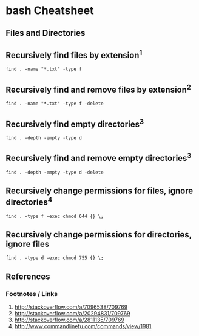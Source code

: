 # bash Cheatsheet

## Files and Directories

## Recursively find files by extension<sup>1</sup>

    find . -name "*.txt" -type f

## Recursively find and remove files by extension<sup>2</sup>

    find . -name "*.txt" -type f -delete

## Recursively find empty directories<sup>3</sup>

    find . -depth -empty -type d

## Recursively find and remove empty directories<sup>3</sup>

    find . -depth -empty -type d -delete

## Recursively change permissions for files, ignore directories<sup>4</sup>

    find . -type f -exec chmod 644 {} \;

## Recursively change permissions for directories, ignore files

    find . -type d -exec chmod 755 {} \;

## References

### Footnotes / Links

1. http://stackoverflow.com/a/7096538/709769
2. http://stackoverflow.com/a/20294831/709769
3. http://stackoverflow.com/a/2811135/709769
4. http://www.commandlinefu.com/commands/view/1981
